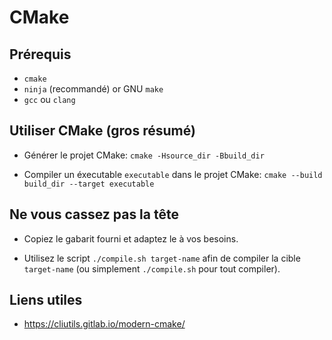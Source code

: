 # CMake

## Prérequis

- `cmake`
- `ninja` (recommandé) or GNU `make`
- `gcc` ou `clang`

## Utiliser CMake (gros résumé)

- Générer le projet CMake: `cmake -Hsource_dir -Bbuild_dir`

- Compiler un éxecutable `executable` dans le projet CMake: `cmake --build build_dir --target executable`

## Ne vous cassez pas la tête

- Copiez le gabarit fourni et adaptez le à vos besoins.

- Utilisez le script `./compile.sh target-name` afin de compiler la cible `target-name` (ou simplement `./compile.sh` pour tout compiler).

## Liens utiles

- <https://cliutils.gitlab.io/modern-cmake/>

